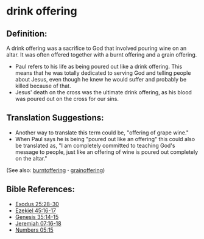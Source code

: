 # drink offering #

## Definition: ##

A drink offering was a sacrifice to God that involved pouring wine on an altar. It was often offered together with a burnt offering and a grain offering.

* Paul refers to his life as being poured out like a drink offering. This means that he was totally dedicated to serving God and telling people about Jesus, even though he knew he would suffer and probably be killed because of that.
* Jesus' death on the cross was the ultimate drink offering, as his blood was poured out on the cross for our sins.

## Translation Suggestions: ##

* Another way to translate this term could be, "offering of grape wine."
* When Paul says he is being "poured out like an offering" this could also be translated as, "I am completely committed to teaching God's message to people, just like an offering of wine is poured out completely on the altar."

(See also: [burntoffering](../other/burntoffering.md) **·** [grainoffering](../other/grainoffering.md))

## Bible References: ##

* [Exodus 25:28-30](https://door43.org/en/bible/notes/exo/25/28)
* [Ezekiel 45:16-17](https://door43.org/en/bible/notes/ezk/45/16)
* [Genesis 35:14-15](https://door43.org/en/bible/notes/gen/35/14)
* [Jeremiah 07:16-18](https://door43.org/en/bible/notes/jer/07/16)
* [Numbers 05:15](https://door43.org/en/bible/notes/num/05/15)

